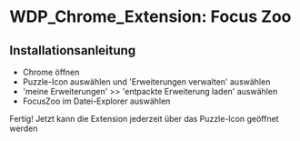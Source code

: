 # WDP_Chrome_Extension: Focus Zoo

## Installationsanleitung

- Chrome öffnen
- Puzzle-Icon auswählen und 'Erweiterungen verwalten' auswählen
- 'meine Erweiterungen' >> 'entpackte Erweiterung laden' auswählen
- FocusZoo im Datei-Explorer auswählen 

Fertig! Jetzt kann die Extension jederzeit über das Puzzle-Icon geöffnet werden
